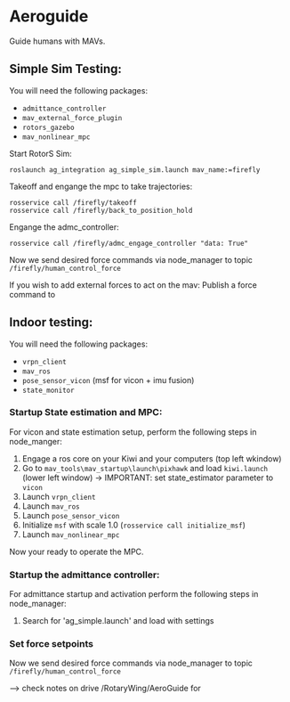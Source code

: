 # Aeroguide
Guide humans with MAVs.

## Simple Sim Testing:
You will need the following packages:
* `admittance_controller`
* `mav_external_force_plugin`
* `rotors_gazebo`
* `mav_nonlinear_mpc`


Start RotorS Sim:
```
roslaunch ag_integration ag_simple_sim.launch mav_name:=firefly
```

Takeoff and engange the mpc to take trajectories:
```
rosservice call /firefly/takeoff
rosservice call /firefly/back_to_position_hold
```
Engange the admc_controller:
```
rosservice call /firefly/admc_engage_controller "data: True"

```

Now we send desired force commands via node_manager to topic `/firefly/human_control_force`

If you wish to add external forces to act on the mav: Publish a force command to



## Indoor testing:
You will need the following packages:
* `vrpn_client`
* `mav_ros`
* `pose_sensor_vicon` (msf for vicon + imu fusion)
* `state_monitor`

### Startup State estimation and MPC:
For vicon and state estimation setup, perform the following steps in node_manger:
1. Engage a ros core on your Kiwi and your computers (top left wkindow)
2. Go to `mav_tools\mav_startup\launch\pixhawk` and load `kiwi.launch` (lower left window) -> IMPORTANT: set state_estimator parameter to `vicon`
3. Launch `vrpn_client`
4. Launch `mav_ros`
5. Launch `pose_sensor_vicon`
6. Initialize `msf` with scale 1.0 (`rosservice call initialize_msf`)
7. Launch `mav_nonlinear_mpc`

Now your ready to operate the MPC.

### Startup the admittance controller:
For admittance startup and activation perform the following steps in node_manager:
1. Search for 'ag_simple.launch' and load with settings

### Set force setpoints
Now we send desired force commands via node_manager to topic `/firefly/human_control_force`

--> check notes on drive /RotaryWing/AeroGuide for
